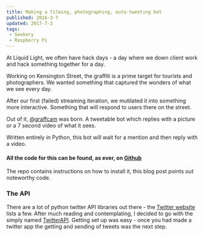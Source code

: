 ```yaml
---
title: Making a filming, photographing, auto-tweeting bot
published: 2016-3-7
updated: 2017-7-3
tags:
 - Geekery
 - Raspberry Pi
---
```


<p>At Liquid Light, we often have hack days - a day where we down client work and hack something together for a day.</p>
<p>Working on Kensington Street, the graffiti is a prime target for tourists and photographers. We wanted something that captured the wonders of what we see every day.</p>
<p>After our first (failed) streaming iteration, we mutilated it into something more interactive. Something that will respond to users there on the street.</p>
<p>Out of it, <a href="http://www.twitter.com/graffcam">@graffcam</a> was born. A tweetable bot which replies with a picture or a 7 second video of what it sees.</p>
<p>Written entirely in Python, this bot will wait for a mention and then reply with a video.</p>
<h4>All the code for this can be found, as ever, on <a href="https://github.com/liquidlight/graffcam">Github</a></h4>
<p>The repo contains instructions on how to install it, this blog post points out noteworthy code.</p>
<h3>The API</h3>
<p>There are a lot of python twitter API libraries out there - the <a href="https://dev.twitter.com/overview/api/twitter-libraries">Twitter website</a> lists a few. After much reading and contemplating, I decided to go with the simply named <a href="https://github.com/geduldig/TwitterAPI">TwitterAPI</a>. Getting set up was easy - once you had made a twitter app the getting and sending of tweets was the next step.</p>